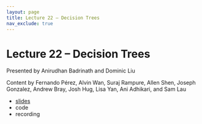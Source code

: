 ```yaml
---
layout: page
title: Lecture 22 – Decision Trees
nav_exclude: true
---
```


# Lecture 22 – Decision Trees

Presented by Anirudhan Badrinath and Dominic Liu

Content by Fernando Pérez, Alvin Wan, Suraj Rampure, Allen Shen, Joseph Gonzalez, Andrew Bray, Josh Hug, Lisa Yan, Ani Adhikari, and Sam Lau

- [slides](https://docs.google.com/presentation/d/1Q0ooxUtvGYC0nC42tL0Ry_l-WZZ8_6X06_icLiwxt0M/edit?usp=sharing)
- code
- recording


<!--
A reminder – the right column of the table below contains _Quick Checks_. These are **not** required but suggested to help you check your understanding.

<table>
<colgroup>
<col style="width: 25%" />
<col style="width: 25%" />
<col style="width: 25%" />
</colgroup>
<thead>
<tr class="header">
<th></th>
<th>Video</th>
<th>Quick Check</th>
</tr>
</thead>
<tbody>
<tr>
<td><strong>22.0</strong> <br />Logistics</td>
<td><iframe width="300" height="" src="https://youtube.com/embed/eCQejWU0laM" frameborder="0" allow="accelerometer; autoplay; encrypted-media; gyroscope; picture-in-picture" allowfullscreen=""></iframe></td>
<td></td>
</tr>
<tr>
<td><strong>22.1</strong> <br />Classification, and a brief overview of the machine learning taxonomy.</td>
<td><iframe width="300" height="" src="https://youtube.com/embed/n24YOheURw0" frameborder="0" allow="accelerometer; autoplay; encrypted-media; gyroscope; picture-in-picture" allowfullscreen=""></iframe></td>
<td><a href="https://forms.gle/uQ9tsyLumzqGPdE48" target="\_blank">22.1</a></td>
</tr>
<tr>
<td><strong>22.2</strong> <br />Pitfalls of using least squares to model probabilities. Creating a graph of averages to motivate the logistic regression model.</td>
<td><iframe width="300" height="" src="https://youtube.com/embed/5tO27qVS3zA" frameborder="0" allow="accelerometer; autoplay; encrypted-media; gyroscope; picture-in-picture" allowfullscreen=""></iframe></td>
<td><a href="https://forms.gle/XgpXUbUjTjZYrftp7" target="\_blank">22.2</a></td>
</tr>
<tr>
<td><strong>22.3</strong> <br />Deriving the logistic regression model from the assumption that the log-odds of the probability of belonging to class 1 is linear.</td>
<td><iframe width="300" height="" src="https://youtube.com/embed/RPeLrOS3FjA" frameborder="0" allow="accelerometer; autoplay; encrypted-media; gyroscope; picture-in-picture" allowfullscreen=""></iframe></td>
<td><a href="https://forms.gle/AmG3WPFnvdUGkDN19" target="\_blank">22.3</a></td>
</tr>
<tr>
<td><strong>22.4</strong> <br />Formalizing the logistic regression model. Exploring properties of the logistic function. Interpreting the model coefficients.</td>
<td><iframe width="300" height="" src="https://youtube.com/embed/A-mD0g3cXBo" frameborder="0" allow="accelerometer; autoplay; encrypted-media; gyroscope; picture-in-picture" allowfullscreen=""></iframe></td>
<td><a href="https://forms.gle/LDMNoNFXzgsrcz899" target="\_blank">22.4</a></td>
</tr>
<tr>
<td><strong>22.5</strong> <br />Discussing the pitfalls of using squared loss with logistic regression.</td>
<td><iframe width="300" height="" src="https://youtube.com/embed/NmxwIgbMhgc" frameborder="0" allow="accelerometer; autoplay; encrypted-media; gyroscope; picture-in-picture" allowfullscreen=""></iframe></td>
<td><a href="https://forms.gle/iQ1VqcQE7JK6571H6" target="\_blank">22.5</a></td>
</tr>
<tr>
<td><strong>22.6</strong> <br />Introducing cross-entropy loss, as a better alternative to squared loss for logistic regression.</td>
<td><iframe width="300" height="" src="https://youtube.com/embed/zFXrM6Lmlxk" frameborder="0" allow="accelerometer; autoplay; encrypted-media; gyroscope; picture-in-picture" allowfullscreen=""></iframe></td>
<td><a href="https://forms.gle/TWDmw5mdsXcTuCUB8" target="\_blank">22.6</a></td>
</tr>
<tr>
<td><strong>22.7</strong> <br />Using maximum likelihood estimation to arrive at cross-entropy loss.</td>
<td><iframe width="300" height="" src="https://youtube.com/embed/3wqXRQzJBpE" frameborder="0" allow="accelerometer; autoplay; encrypted-media; gyroscope; picture-in-picture" allowfullscreen=""></iframe></td>
<td><a href="https://forms.gle/mazXNXSmzjHLLG8a8" target="\_blank">22.7</a></td>
</tr>
<tr>
<td><strong>22.8</strong> <br />Demo of using scikit-learn to fit a logistic regression model. An overview of what's coming next.</td>
<td><iframe width="300" height="" src="https://youtube.com/embed/PWm1KYNFkSM" frameborder="0" allow="accelerometer; autoplay; encrypted-media; gyroscope; picture-in-picture" allowfullscreen=""></iframe></td>
<td><a href="https://forms.gle/g9cdfbRHEswLPCiW8" target="\_blank">22.8</a></td>
</tr>
</tbody></table>
-->
